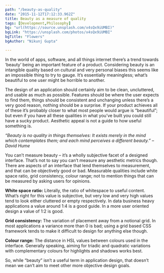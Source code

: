 ```yaml
---
path: "/beauty-as-quality"
date: "2015-11-12T17:12:33.962Z"
title: Beauty as a measure of quality
tags: [Development,Philosophy]
bg: "url(https://source.unsplash.com/x4sQx9iUMBI)"
bgLink: "https://unsplash.com/photos/x4sQx9iUMBI"
bgTitle: "Flowers"
bgAuthor: "Nikunj Gupta"

---
```

In the world of apps, software, and all things internet there’s a trend towards ‘beauty’ being an important feature of a product. Considering beauty is an intangible quality based on cultural and very personal biases this seems like an impossible thing to try to gauge. It’s essentially meaningless; what’s beautiful to one user might be horrible to another.

The design of an application should certainly aim to be clean, uncluttered, and usable as much as possible. Features should be where the user expects to find them, things should be consistent and unchanging unless there’s a very good reason, nothing should be a surprise. If your product achieves all of these it’s probably closer to what most people would argue is “beautiful”; but even if you have all these qualities in what you’ve built you could still have a sucky product. Aesthetic appeal is not a guide to how useful something is.
<!-- more -->
*“Beauty is no quality in things themselves: It exists merely in the mind which contemplates them; and each mind perceives a different beauty.” – David Hume*

You can’t measure beauty – it’s a wholly subjective facet of a designed interface. That’s not to say you can’t measure any aesthetic metrics though. There are aspects of an interface that lend themselves to measurement, and that can be objectively good or bad. Measurable qualities include white space ratio, grid consistency, colour range; not to mention things that can be measured by asking users for opinions.

**White space ratio:** Literally, the ratio of whitespace to useful content. What’s right for this value is subjective, but very low and very high values tend to look either cluttered or empty respectively. In data business heavy applications a value around 1:4 is a good guide. In a more user oriented design a value of 1:2 is good.

**Grid consistency:** The variation of placement away from a notional grid. In most applications a variance more than 0 is bad; using a grid based CSS framework tends to make it difficult to design for anything else though.

**Colour range:** The distance in HSL values between colours used in the interface. Generally speaking, aiming for triadic and quadratic variations with complementary colours for highlights and shadows works best.

So, while “beauty” isn’t a useful term in application design, that doesn’t mean we can’t aim to meet other more objective design goals.